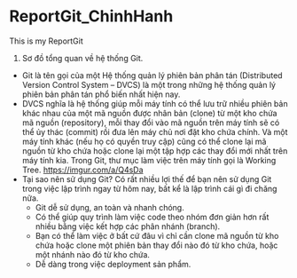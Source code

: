 ﻿# ReportGit_ChinhHanh
This is my ReportGit
1. Sơ đồ tổng quan về hệ thống Git.
- Git là tên gọi của một Hệ thống quản lý phiên bản phân tán (Distributed Version Control System – DVCS) là một trong những hệ thống quản lý phiên bản phân tán phổ biến nhất hiện nay.
- DVCS nghĩa là hệ thống giúp mỗi máy tính có thể lưu trữ nhiều phiên bản khác nhau của một mã nguồn được nhân bản (clone) từ một kho chứa mã nguồn (repository), mỗi thay đổi vào mã nguồn trên máy tính sẽ có thể ủy thác (commit) rồi đưa lên máy chủ nơi đặt kho chứa chính. Và một máy tính khác (nếu họ có quyền truy cập) cũng có thể clone lại mã nguồn từ kho chứa hoặc clone lại một tập hợp các thay đổi mới nhất trên máy tính kia. Trong Git, thư mục làm việc trên máy tính gọi là Working Tree.
 https://imgur.com/a/Q4sDa
- Tại sao nên sử dụng Git?
  Có rất nhiều lợi thế để bạn nên sử dụng Git trong việc lập trình ngay từ hôm nay, bất kể là lập trình cái gì đi chăng nữa.
  + Git dễ sử dụng, an toàn và nhanh chóng.
  + Có thể giúp quy trình làm việc code theo nhóm đơn giản hơn rất nhiều bằng việc kết hợp các phân nhánh (branch).
  + Bạn có thể làm việc ở bất cứ đâu vì chỉ cần clone mã nguồn từ kho chứa hoặc clone một phiên bản thay đổi nào đó từ kho chứa, hoặc một nhánh nào đó từ kho chứa.
  + Dễ dàng trong việc deployment sản phẩm.

